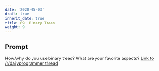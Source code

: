```yaml
---
date: '2020-05-03'
draft: true
inherit_date: true
title: 09. Binary Trees
weight: 9
---
```


## Prompt

How/why do you use binary trees? What are your favorite aspects? [Link to /r/dailyprogrammer thread](https://www.reddit.com/r/dailyprogrammer/comments/2f6mo2/weekly_9_binary_trees/)
